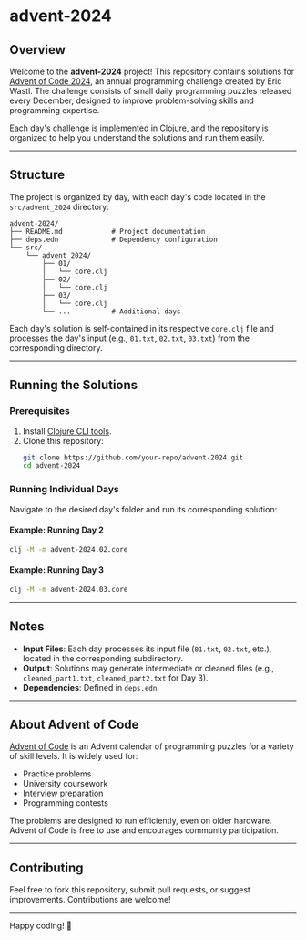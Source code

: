 
# advent-2024

## Overview

Welcome to the **advent-2024** project! This repository contains solutions for [Advent of Code 2024](https://adventofcode.com/2024), an annual programming challenge created by Eric Wastl. The challenge consists of small daily programming puzzles released every December, designed to improve problem-solving skills and programming expertise.

Each day's challenge is implemented in Clojure, and the repository is organized to help you understand the solutions and run them easily.

---

## Structure

The project is organized by day, with each day's code located in the `src/advent_2024` directory:

```
advent-2024/
├── README.md            # Project documentation
├── deps.edn             # Dependency configuration
└── src/
    └── advent_2024/
        ├── 01/
        │   └── core.clj
        ├── 02/
        │   └── core.clj
        ├── 03/
        │   └── core.clj
        └── ...          # Additional days
```

Each day's solution is self-contained in its respective `core.clj` file and processes the day's input (e.g., `01.txt`, `02.txt`, `03.txt`) from the corresponding directory.

---

## Running the Solutions

### Prerequisites
1. Install [Clojure CLI tools](https://clojure.org/guides/getting_started).
2. Clone this repository:
   ```bash
   git clone https://github.com/your-repo/advent-2024.git
   cd advent-2024
   ```

### Running Individual Days
Navigate to the desired day's folder and run its corresponding solution:

#### Example: Running Day 2
```bash
clj -M -m advent-2024.02.core
```

#### Example: Running Day 3
```bash
clj -M -m advent-2024.03.core
```

---

## Notes

- **Input Files**: Each day processes its input file (`01.txt`, `02.txt`, etc.), located in the corresponding subdirectory.
- **Output**: Solutions may generate intermediate or cleaned files (e.g., `cleaned_part1.txt`, `cleaned_part2.txt` for Day 3).
- **Dependencies**: Defined in `deps.edn`.

---

## About Advent of Code

[Advent of Code](https://adventofcode.com/2024) is an Advent calendar of programming puzzles for a variety of skill levels. It is widely used for:
- Practice problems
- University coursework
- Interview preparation
- Programming contests

The problems are designed to run efficiently, even on older hardware. Advent of Code is free to use and encourages community participation.

---

## Contributing

Feel free to fork this repository, submit pull requests, or suggest improvements. Contributions are welcome!

---

Happy coding! 🎄
